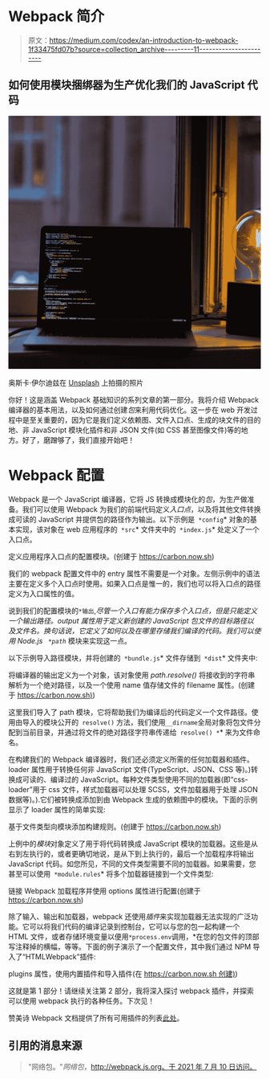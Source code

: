 # Webpack 简介

> 原文：<https://medium.com/codex/an-introduction-to-webpack-1f33475fd07b?source=collection_archive---------11----------------------->

## 如何使用模块捆绑器为生产优化我们的 JavaScript 代码

![](img/b840bbb6ec203ded55bb69b6ed014d65.png)

奥斯卡·伊尔迪兹在 [Unsplash](https://unsplash.com?utm_source=medium&utm_medium=referral) 上拍摄的照片

你好！这是涵盖 Webpack 基础知识的系列文章的第一部分。我将介绍 Webpack 编译器的基本用法，以及如何通过创建*包*来利用代码优化。这一步在 web 开发过程中是至关重要的，因为它是我们定义依赖图、文件入口点、生成的块文件的目的地、非 JavaScript 模块化插件和非 JSON 文件(如 CSS 甚至图像文件)等的地方。好了，磨蹭够了，我们直接开始吧！

# Webpack 配置

Webpack 是一个 JavaScript 编译器，它将 JS 转换成模块化的*包*，为生产做准备。我们可以使用 Webpack 为我们的前端代码定义*入口点*，以及将其他文件转换成可读的 JavaScript 并提供包的路径作为输出。以下示例是` *config`* 对象的基本实现，该对象在 web 应用程序的` *src`* 文件夹中的` *index.js`* 处定义了一个入口点。

定义应用程序入口点的配置模块。(创建于 https://carbon.now.sh)

我们的 webpack 配置文件中的 entry 属性不需要是一个对象。左侧示例中的语法主要在定义多个入口点时使用。如果入口点是惟一的，我们也可以将入口点的路径定义为入口属性的值。

说到我们的配置模块的`*输出`,*尽管一个入口有能力保存多个入口点，但是只能定义一个输出路径。output 属性用于定义新创建的 JavaScript 包文件的目标路径以及文件名。换句话说，它定义了如何以及在哪里存储我们编译的代码。我们可以使用 Node.js ` *path`* 模块来实现这一点。

以下示例导入路径模块，并将创建的` *bundle.js`* 文件存储到` *dist`* 文件夹中:

将编译器的输出定义为一个对象，该对象使用 *path.resolve()* 将接收到的字符串解析为一个绝对路径，以及一个使用 name 值存储文件的 filename 属性。(创建于 [https://carbon.now.sh)](https://carbon.now.sh))

这里我们导入了 path 模块，它将帮助我们为编译后的代码定义一个文件路径。使用由导入的模块公开的` resolve()` 方法，我们使用` __dirname `全局对象将包文件分配到当前目录，并通过将文件的绝对路径字符串传递给` resolve() *`* 来为文件命名。

在构建我们的 Webpack 编译器时，我们还必须定义所需的任何加载器和插件。loader 属性用于转换任何非 JavaScript 文件(TypeScript、JSON、CSS 等)。)转换成可读的、编译过的 JavaScript。每种文件类型使用不同的加载器(即“css-loader”用于 css 文件，样式加载器可以处理 SCSS，文件加载器用于处理 JSON 数据等)。).它们被转换成添加到由 Webpack 生成的依赖图中的模块。下面的示例显示了 loader 属性的简单实现:

基于文件类型向模块添加构建规则。(创建于 https://carbon.now.sh)

上例中的*模块*对象定义了用于将代码转换成 JavaScript 模块的加载器。这些是从右到左执行的，或者更确切地说，是从下到上执行的，最后一个加载程序将输出 JavaScript 代码。如您所见，不同的文件类型需要不同的加载器。如果需要，您甚至可以使用` *module.rules`* 将多个加载器链接到一个文件类型:

链接 Webpack 加载程序并使用 options 属性进行配置(创建于 https://carbon.now.sh)

除了输入、输出和加载器，webpack 还使用*插件*来实现加载器无法实现的广泛功能。它可以将我们代码的编译记录到控制台，它可以与您的包一起构建一个 HTML 文件，或者存储环境变量以便用` *process.env `调用，*在您的包文件的顶部写注释掉的横幅，等等。下面的例子演示了一个配置文件，其中我们通过 NPM 导入了“HTMLWebpack”插件:

plugins 属性，使用内置插件和导入插件(在 [https://carbon.now.sh 创建)](https://carbon.now.sh))

这就是第 1 部分！请继续关注第 2 部分，我将深入探讨 webpack 插件，并探索可以使用 webpack 执行的各种任务。下次见！

赞美诗 Webpack 文档提供了所有可用插件的列表[此处](https://webpack.js.org/plugins/)。

## 引用的消息来源

> "网络包。"*网络包*，[http://webpack.js.org。于 2021 年 7 月 10 日访问。](http://webpack.js.org.)